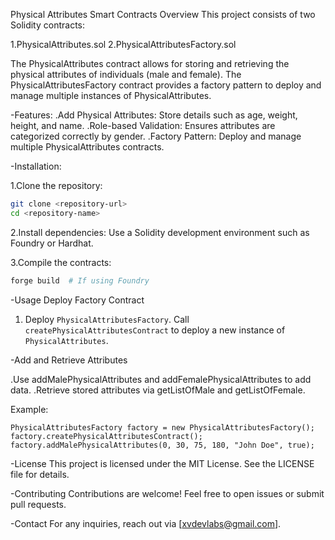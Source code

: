 Physical Attributes Smart Contracts
Overview
This project consists of two Solidity contracts:

1.PhysicalAttributes.sol
2.PhysicalAttributesFactory.sol

The PhysicalAttributes contract allows for storing and retrieving the physical attributes of individuals (male and female). The PhysicalAttributesFactory contract provides a factory pattern to deploy and manage multiple instances of PhysicalAttributes.

-Features:
.Add Physical Attributes: Store details such as age, weight, height, and name.
.Role-based Validation: Ensures attributes are categorized correctly by gender.
.Factory Pattern: Deploy and manage multiple PhysicalAttributes contracts.


-Installation:

1.Clone the repository:

```bash
git clone <repository-url>  
cd <repository-name>
```
2.Install dependencies:
Use a Solidity development environment such as Foundry or Hardhat.

3.Compile the contracts:

```bash
forge build  # If using Foundry
```

-Usage
Deploy Factory Contract

1. Deploy ```PhysicalAttributesFactory```.
Call ```createPhysicalAttributesContract``` to deploy a new instance of ```PhysicalAttributes```.

-Add and Retrieve Attributes

.Use addMalePhysicalAttributes and addFemalePhysicalAttributes to add data.
.Retrieve stored attributes via getListOfMale and getListOfFemale.

Example:

```solidity
PhysicalAttributesFactory factory = new PhysicalAttributesFactory();  
factory.createPhysicalAttributesContract();  
factory.addMalePhysicalAttributes(0, 30, 75, 180, "John Doe", true);
```

-License
This project is licensed under the MIT License. See the LICENSE file for details.

-Contributing
Contributions are welcome! Feel free to open issues or submit pull requests.

-Contact
For any inquiries, reach out via [xvdevlabs@gmail.com].

